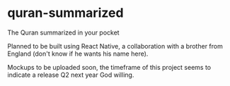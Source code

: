 # quran-summarized
The Quran summarized in your pocket 

Planned to be built using React Native, a collaboration with a brother from England (don't know if he wants his name here). 

Mockups to be uploaded soon, the timeframe of this project seems to indicate a release Q2 next year God willing.
